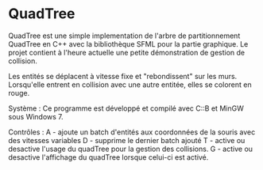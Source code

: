 QuadTree
========

QuadTree est une simple implementation de l'arbre de partitionnement QuadTree en C++ avec la bibliothèque SFML pour la partie graphique.
Le projet contient à l'heure actuelle une petite démonstration de gestion de collision.

Les entités se déplacent à vitesse fixe et "rebondissent" sur les murs.
Lorsqu'elle entrent en collision avec une autre entitée, elles se colorent en rouge.

Système :
Ce programme est développé et compilé avec C::B et MinGW sous Windows 7.

Contrôles :
A - ajoute un batch d'entités aux coordonnées de la souris avec des vitesses variables
D - supprime le dernier batch ajouté
T - active ou desactive l'usage du quadTree pour la gestion des collisions.
G - active ou desactive l'affichage du quadTree lorsque celui-ci est activé.

